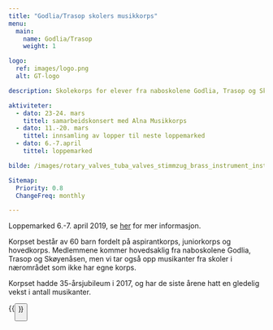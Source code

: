 ```yaml
---
title: "Godlia/Trasop skolers musikkorps"
menu:
  main:
    name: Godlia/Trasop
    weight: 1

logo:
  ref: images/logo.png
  alt: GT-logo

description: Skolekorps for elever fra naboskolene Godlia, Trasop og Skøyenåsen.

aktiviteter:
  - dato: 23-24. mars
    tittel: samarbeidskonsert med Alna Musikkorps
  - dato: 11.-20. mars
    tittel: innsamling av lopper til neste loppemarked
  - dato: 6.-7.april
    tittel: loppemarked

bilde: /images/rotary_valves_tuba_valves_stimmzug_brass_instrument_instrument_gloss_gold-1335416.jpg

Sitemap:
  Priority: 0.8
  ChangeFreq: monthly

---
```


Loppemarked 6.-7. april 2019, se [her](/loppemarked) for mer informasjon.

Korpset består av 60 barn fordelt på aspirantkorps, juniorkorps og hovedkorps. Medlemmene kommer hovedsaklig fra naboskolene Godlia, Trasop og Skøyenåsen, men vi tar også opp musikanter fra skoler i nærområdet som ikke har egne korps.

Korpset hadde 35-årsjubileum i 2017, og har de siste årene hatt en gledelig vekst i antall musikanter.

{{<button link="bli_medlem" tekst="Bli medlem" >}}
